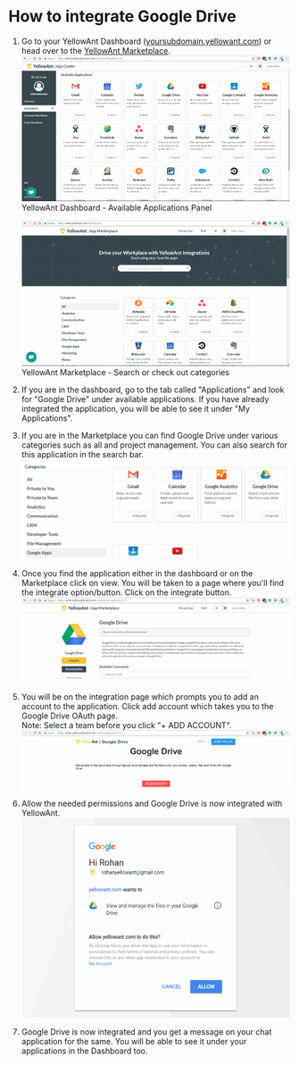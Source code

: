 # **How to integrate Google Drive**

1. Go to your YellowAnt Dashboard \([yoursubdomain.yellowant.com](/yoursubdomain.yellowant.com)\) or head over to the [YellowAnt Marketplace](https://www.yellowant.com/marketplace).  
   ![](/assets/InstaDash.jpg)YellowAnt Dashboard - Available Applications Panel

   ![](/assets/InstaMP.png)YellowAnt Marketplace - Search or check out categories

2. If you are in the dashboard, go to the tab called "Applications" and look for "Google Drive" under available applications. If you have already integrated the application, you will be able to see it under "My Applications".

3. If you are in the Marketplace you can find Google Drive under various categories such as all and project management. You can also search for this application in the search bar.  
   ![](/assets/gmail1.png)

4. Once you find the application either in the dashboard or on the Marketplace click on view. You will be taken to a page where you'll find the integrate option/button. Click on the integrate button.  
   ![](/assets/drive3.png)

5. You will be on the integration page which prompts you to add an account to the application. Click add account which takes you to the Google Drive OAuth page.  
   Note: Select a team before you click "+ ADD ACCOUNT".  
   ![](/assets/drive4.png)

6. Allow the needed permissions and Google Drive is now integrated with YellowAnt.  
   ![](/assets/drive6.png)

7. Google Drive is now integrated and you get a message on your chat application for the same. You will be able to see it under your applications in the Dashboard too.




